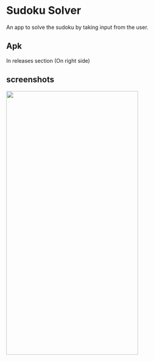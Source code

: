 # Sudoku Solver
An app to solve the sudoku by taking input from the user.

## Apk 
In releases section (On right side)

## screenshots
<img src="https://user-images.githubusercontent.com/83952361/206143575-968c16af-ca67-4dcd-bac8-00cb4617f636.jpg" height="700" width="350" ></a>
<!-- ![1670405861588](https://user-images.githubusercontent.com/83952361/206143632-64d7e4ff-96f8-470e-a5b9-f8b059c31f5c.jpg)
![1670405861581](https://user-images.githubusercontent.com/83952361/206143647-4ee45794-2b09-4a6b-9408-9948627e9e5c.jpg)
![1670405861572](https://user-images.githubusercontent.com/83952361/206143656-32c4e370-e11d-43bf-bcea-90859c31e1c5.jpg)
 -->

